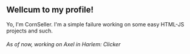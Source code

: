 <h2>Wellcum to my profile!</h2>
Yo, I'm CornSeller. I'm a simple failure working on some easy HTML-JS projects and such.
<h6>As of now, working on Axel in Harlem: Clicker</h6>
